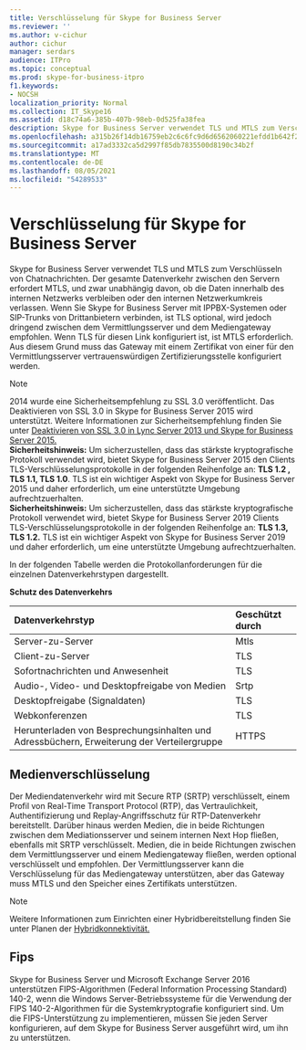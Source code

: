 ```yaml
---
title: Verschlüsselung für Skype for Business Server
ms.reviewer: ''
ms.author: v-cichur
author: cichur
manager: serdars
audience: ITPro
ms.topic: conceptual
ms.prod: skype-for-business-itpro
f1.keywords:
- NOCSH
localization_priority: Normal
ms.collection: IT_Skype16
ms.assetid: d18c74a6-385b-407b-98eb-0d525fa38fea
description: Skype for Business Server verwendet TLS und MTLS zum Verschlüsseln von Chatnachrichten. Der gesamte Datenverkehr zwischen den Servern erfordert MTLS, und zwar unabhängig davon, ob die Daten innerhalb des internen Netzwerks verbleiben oder den internen Netzwerkumkreis verlassen. Beim Verbinden von Skype for Business Server mit IPPBX-Systemen oder SIP-Trunks von Drittanbietern ist TLS optional, wird jedoch dringend zwischen dem Vermittlungsserver und dem Mediengateway empfohlen. Wenn TLS für diesen Link konfiguriert ist, ist MTLS erforderlich. Aus diesem Grund muss das Gateway mit einem Zertifikat von einer für den Vermittlungsserver vertrauenswürdigen Zertifizierungsstelle konfiguriert werden.
ms.openlocfilehash: a315b26f14db16759eb2c6c6fc9d6d6562060221efdd1b642f259aeecffadc7b
ms.sourcegitcommit: a17ad3332ca5d2997f85db7835500d8190c34b2f
ms.translationtype: MT
ms.contentlocale: de-DE
ms.lasthandoff: 08/05/2021
ms.locfileid: "54289533"
---
```

# <a name="encryption-for-skype-for-business-server"></a>Verschlüsselung für Skype for Business Server
 
Skype for Business Server verwendet TLS und MTLS zum Verschlüsseln von Chatnachrichten. Der gesamte Datenverkehr zwischen den Servern erfordert MTLS, und zwar unabhängig davon, ob die Daten innerhalb des internen Netzwerks verbleiben oder den internen Netzwerkumkreis verlassen. Wenn Sie Skype for Business Server mit IPPBX-Systemen oder SIP-Trunks von Drittanbietern verbinden, ist TLS optional, wird jedoch dringend zwischen dem Vermittlungsserver und dem Mediengateway empfohlen. Wenn TLS für diesen Link konfiguriert ist, ist MTLS erforderlich. Aus diesem Grund muss das Gateway mit einem Zertifikat von einer für den Vermittlungsserver vertrauenswürdigen Zertifizierungsstelle konfiguriert werden.
  
> [!NOTE]
> 2014 wurde eine Sicherheitsempfehlung zu SSL 3.0 veröffentlicht. Das Deaktivieren von SSL 3.0 in Skype for Business Server 2015 wird unterstützt. Weitere Informationen zur Sicherheitsempfehlung finden Sie unter [Deaktivieren von SSL 3.0 in Lync Server 2013 und Skype for Business Server 2015.](/archive/blogs/uclobby/disabling-ssl-3-0-in-lync-server-2013)<br/>
**Sicherheitshinweis:** Um sicherzustellen, dass das stärkste kryptografische Protokoll verwendet wird, bietet Skype for Business Server 2015 den Clients TLS-Verschlüsselungsprotokolle in der folgenden Reihenfolge an: **TLS 1.2 , TLS 1.1, TLS 1.0**. TLS ist ein wichtiger Aspekt von Skype for Business Server 2015 und daher erforderlich, um eine unterstützte Umgebung aufrechtzuerhalten.<br/>
**Sicherheitshinweis:** Um sicherzustellen, dass das stärkste kryptografische Protokoll verwendet wird, bietet Skype for Business Server 2019 Clients TLS-Verschlüsselungsprotokolle in der folgenden Reihenfolge an: **TLS 1.3, TLS 1.2.** TLS ist ein wichtiger Aspekt von Skype for Business Server 2019 und daher erforderlich, um eine unterstützte Umgebung aufrechtzuerhalten. 
  
In der folgenden Tabelle werden die Protokollanforderungen für die einzelnen Datenverkehrstypen dargestellt. 
  
**Schutz des Datenverkehrs**

|**Datenverkehrstyp**|**Geschützt durch**|
|:-----|:-----|
|Server-zu-Server  <br/> |Mtls  <br/> |
|Client-zu-Server  <br/> |TLS  <br/> |
|Sofortnachrichten und Anwesenheit  <br/> |TLS  <br/> |
|Audio-, Video- und Desktopfreigabe von Medien  <br/> |Srtp  <br/> |
|Desktopfreigabe (Signaldaten)  <br/> |TLS  <br/> |
|Webkonferenzen  <br/> |TLS  <br/> |
|Herunterladen von Besprechungsinhalten und Adressbüchern, Erweiterung der Verteilergruppe  <br/> |HTTPS  <br/> |
   
## <a name="media-encryption"></a>Medienverschlüsselung

Der Mediendatenverkehr wird mit Secure RTP (SRTP) verschlüsselt, einem Profil von Real-Time Transport Protocol (RTP), das Vertraulichkeit, Authentifizierung und Replay-Angriffsschutz für RTP-Datenverkehr bereitstellt. Darüber hinaus werden Medien, die in beide Richtungen zwischen dem Mediationsserver und seinem internen Next Hop fließen, ebenfalls mit SRTP verschlüsselt. Medien, die in beide Richtungen zwischen dem Vermittlungsserver und einem Mediengateway fließen, werden optional verschlüsselt und empfohlen. Der Vermittlungsserver kann die Verschlüsselung für das Mediengateway unterstützen, aber das Gateway muss MTLS und den Speicher eines Zertifikats unterstützen.
  
> [!NOTE]
> Weitere Informationen zum Einrichten einer Hybridbereitstellung finden Sie unter Planen der [Hybridkonnektivität.](../../../SfbHybrid/hybrid/plan-hybrid-connectivity.md?toc=/SkypeForBusiness/sfbhybridtoc/toc.json)
  
## <a name="fips"></a>Fips

Skype for Business Server und Microsoft Exchange Server 2016 unterstützen FIPS-Algorithmen (Federal Information Processing Standard) 140-2, wenn die Windows Server-Betriebssysteme für die Verwendung der FIPS 140-2-Algorithmen für die Systemkryptografie konfiguriert sind. Um die FIPS-Unterstützung zu implementieren, müssen Sie jeden Server konfigurieren, auf dem Skype for Business Server ausgeführt wird, um ihn zu unterstützen.
